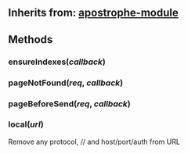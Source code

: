 ## Inherits from: [apostrophe-module](./apostrophe-module/README.md)

## Methods
### ensureIndexes(*callback*)

### pageNotFound(*req*, *callback*)

### pageBeforeSend(*req*, *callback*)

### local(*url*)
Remove any protocol, // and host/port/auth from URL
